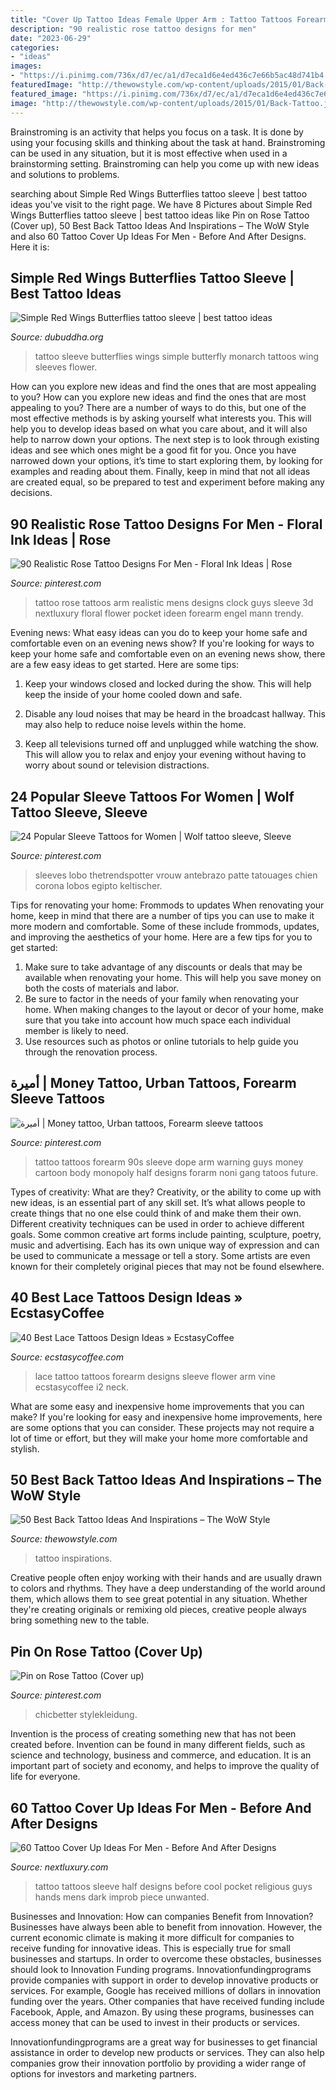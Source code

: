 ```yaml
---
title: "Cover Up Tattoo Ideas Female Upper Arm : Tattoo Tattoos Forearm 90s Sleeve Dope Arm Warning Guys Money Cartoon Body Monopoly Half Designs Forarm Noni Gang Tatoos Future"
description: "90 realistic rose tattoo designs for men"
date: "2023-06-29"
categories:
- "ideas"
images:
- "https://i.pinimg.com/736x/d7/ec/a1/d7eca1d6e4ed436c7e66b5ac48d741b4.jpg"
featuredImage: "http://thewowstyle.com/wp-content/uploads/2015/01/Back-Tattoo.jpg"
featured_image: "https://i.pinimg.com/736x/d7/ec/a1/d7eca1d6e4ed436c7e66b5ac48d741b4.jpg"
image: "http://thewowstyle.com/wp-content/uploads/2015/01/Back-Tattoo.jpg"
---
```



Brainstroming is an activity that helps you focus on a task. It is done by using your focusing skills and thinking about the task at hand. Brainstroming can be used in any situation, but it is most effective when used in a brainstorming setting. Brainstroming can help you come up with new ideas and solutions to problems.

	

		
searching about Simple Red Wings Butterflies tattoo sleeve | best tattoo ideas you've visit to the right page. We have 8 Pictures about Simple Red Wings Butterflies tattoo sleeve | best tattoo ideas like Pin on Rose Tattoo (Cover up), 50 Best Back Tattoo Ideas And Inspirations – The WoW Style and also 60 Tattoo Cover Up Ideas For Men - Before And After Designs. Here it is:
		
    
## Simple Red Wings Butterflies Tattoo Sleeve | Best Tattoo Ideas

<img loading=lazy src="http://i2.wp.com/www.dubuddha.org/wp-content/uploads/2015/02/Simple-Red-Wings-Butterflies-tattoo-sleeve.jpg?resize=453%2C604" onerror="this.onerror=null;this.src='https://tse4.mm.bing.net/th?id=OIP.IbTP0OBXt1bP0kWApTUW-wHaJ4&amp;pid=15.1';" alt="Simple Red Wings Butterflies tattoo sleeve | best tattoo ideas">

_Source: dubuddha.org_

>tattoo sleeve butterflies wings simple butterfly monarch tattoos wing sleeves flower. 

	

How can you explore new ideas and find the ones that are most appealing to you?
How can you explore new ideas and find the ones that are most appealing to you? There are a number of ways to do this, but one of the most effective methods is by asking yourself what interests you. This will help you to develop ideas based on what you care about, and it will also help to narrow down your options. The next step is to look through existing ideas and see which ones might be a good fit for you. Once you have narrowed down your options, it’s time to start exploring them, by looking for examples and reading about them. Finally, keep in mind that not all ideas are created equal, so be prepared to test and experiment before making any decisions.

    
## 90 Realistic Rose Tattoo Designs For Men - Floral Ink Ideas | Rose

<img loading=lazy src="https://i.pinimg.com/736x/92/e7/f8/92e7f8b5956b051e2908c7726ca74be8--men-arm-tattoos-clock-tattoos.jpg" onerror="this.onerror=null;this.src='https://tse4.mm.bing.net/th?id=OIP.36X5ZzCIcMjMfgeYzGB5ywHaHa&amp;pid=15.1';" alt="90 Realistic Rose Tattoo Designs For Men - Floral Ink Ideas | Rose">

_Source: pinterest.com_

>tattoo rose tattoos arm realistic mens designs clock guys sleeve 3d nextluxury floral flower pocket ideen forearm engel mann trendy. 

	

Evening news: What easy ideas can you do to keep your home safe and comfortable even on an evening news show?
If you're looking for ways to keep your home safe and comfortable even on an evening news show, there are a few easy ideas to get started. Here are some tips:
1. Keep your windows closed and locked during the show. This will help keep the inside of your home cooled down and safe.

2. Disable any loud noises that may be heard in the broadcast hallway. This may also help to reduce noise levels within the home.

3. Keep all televisions turned off and unplugged while watching the show. This will allow you to relax and enjoy your evening without having to worry about sound or television distractions.

    
## 24 Popular Sleeve Tattoos For Women | Wolf Tattoo Sleeve, Sleeve

<img loading=lazy src="https://i.pinimg.com/736x/d7/ec/a1/d7eca1d6e4ed436c7e66b5ac48d741b4.jpg" onerror="this.onerror=null;this.src='https://tse1.mm.bing.net/th?id=OIP.1cd9M2KpzfHOiaXxITREWQAAAA&amp;pid=15.1';" alt="24 Popular Sleeve Tattoos for Women | Wolf tattoo sleeve, Sleeve">

_Source: pinterest.com_

>sleeves lobo thetrendspotter vrouw antebrazo patte tatouages chien corona lobos egipto keltischer. 

	

Tips for renovating your home: Frommods to updates
When renovating your home, keep in mind that there are a number of tips you can use to make it more modern and comfortable. Some of these include frommods, updates, and improving the aesthetics of your home. Here are a few tips for you to get started: 
1. Make sure to take advantage of any discounts or deals that may be available when renovating your home. This will help you save money on both the costs of materials and labor. 
2. Be sure to factor in the needs of your family when renovating your home. When making changes to the layout or decor of your home, make sure that you take into account how much space each individual member is likely to need. 
3. Use resources such as photos or online tutorials to help guide you through the renovation process.

    
## أميرة | Money Tattoo, Urban Tattoos, Forearm Sleeve Tattoos

<img loading=lazy src="https://i.pinimg.com/736x/e6/a3/39/e6a33962f3a6a2501757d6825c604c53.jpg" onerror="this.onerror=null;this.src='https://tse1.mm.bing.net/th?id=OIP.uWpB27NgjZwysYmaVrIvngHaIm&amp;pid=15.1';" alt="أميرة | Money tattoo, Urban tattoos, Forearm sleeve tattoos">

_Source: pinterest.com_

>tattoo tattoos forearm 90s sleeve dope arm warning guys money cartoon body monopoly half designs forarm noni gang tatoos future. 

	

Types of creativity: What are they?
Creativity, or the ability to come up with new ideas, is an essential part of any skill set. It’s what allows people to create things that no one else could think of and make them their own. Different creativity techniques can be used in order to achieve different goals.
Some common creative art forms include painting, sculpture, poetry, music and advertising. Each has its own unique way of expression and can be used to communicate a message or tell a story. Some artists are even known for their completely original pieces that may not be found elsewhere.

    
## 40 Best Lace Tattoos Design Ideas » EcstasyCoffee

<img loading=lazy src="https://i2.wp.com/www.ecstasycoffee.com/wp-content/uploads/2016/10/FOREARM-LACE-TATTOO.jpg" onerror="this.onerror=null;this.src='https://tse2.mm.bing.net/th?id=OIP.EZC6DKGTzviEUWEPq3-NQQHaHQ&amp;pid=15.1';" alt="40 Best Lace Tattoos Design Ideas » EcstasyCoffee">

_Source: ecstasycoffee.com_

>lace tattoo tattoos forearm designs sleeve flower arm vine ecstasycoffee i2 neck. 

	

What are some easy and inexpensive home improvements that you can make?
If you're looking for easy and inexpensive home improvements, here are some options that you can consider. These projects may not require a lot of time or effort, but they will make your home more comfortable and stylish.

    
## 50 Best Back Tattoo Ideas And Inspirations – The WoW Style

<img loading=lazy src="http://thewowstyle.com/wp-content/uploads/2015/01/Back-Tattoo.jpg" onerror="this.onerror=null;this.src='https://tse3.mm.bing.net/th?id=OIP.yPye8EKDT3fqjTTXU4EXggHaLH&amp;pid=15.1';" alt="50 Best Back Tattoo Ideas And Inspirations – The WoW Style">

_Source: thewowstyle.com_

>tattoo inspirations. 

	

Creative people often enjoy working with their hands and are usually drawn to colors and rhythms. They have a deep understanding of the world around them, which allows them to see great potential in any situation. Whether they're creating originals or remixing old pieces, creative people always bring something new to the table.

    
## Pin On Rose Tattoo (Cover Up)

<img loading=lazy src="https://i.pinimg.com/736x/5f/38/73/5f3873fad05e88d2e0e4885dbde316ad.jpg" onerror="this.onerror=null;this.src='https://tse3.mm.bing.net/th?id=OIP.J-Ky-2UQa_w6CUSvxnjSRQHaHa&amp;pid=15.1';" alt="Pin on Rose Tattoo (Cover up)">

_Source: pinterest.com_

>chicbetter stylekleidung. 

	

Invention is the process of creating something new that has not been created before. Invention can be found in many different fields, such as science and technology, business and commerce, and education. It is an important part of society and economy, and helps to improve the quality of life for everyone.

    
## 60 Tattoo Cover Up Ideas For Men - Before And After Designs

<img loading=lazy src="http://nextluxury.com/wp-content/uploads/cool-pocket-watch-hands-half-sleeve-guys-tattoo-cover-up-ideas.jpg" onerror="this.onerror=null;this.src='https://tse4.mm.bing.net/th?id=OIP.-mei-6h8z-0lzh8MKqCRugHaGG&amp;pid=15.1';" alt="60 Tattoo Cover Up Ideas For Men - Before And After Designs">

_Source: nextluxury.com_

>tattoo tattoos sleeve half designs before cool pocket religious guys hands mens dark improb piece unwanted. 

	

Businesses and Innovation: How can companies Benefit from Innovation?
Businesses have always been able to benefit from innovation. However, the current economic climate is making it more difficult for companies to receive funding for innovative ideas. This is especially true for small businesses and startups. In order to overcome these obstacles, businesses should look to Innovation Funding programs.
Innovationfundingprograms provide companies with support in order to develop innovative products or services. For example, Google has received millions of dollars in innovation funding over the years. Other companies that have received funding include Facebook, Apple, and Amazon. By using these programs, businesses can access money that can be used to invest in their products or services.

Innovationfundingprograms are a great way for businesses to get financial assistance in order to develop new products or services. They can also help companies grow their innovation portfolio by providing a wider range of options for investors and marketing partners.

